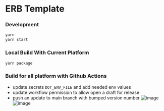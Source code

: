 # ERB Template

### Development

``` bash
yarn
yarn start
```

### Local Build With Current Platform

``` bash
yarn package
```

### Build for all platform with Github Actions
- update secrets `DOT_ENV_FILE` and add needed env values
- update workflow permission to allow open a draft for release
- push an update to main branch with bumped version number
![image](https://github.com/vincecao/erb-template/assets/17363908/75e1a290-6d62-41c2-a69b-f89dd71f5c1e)
![image](https://github.com/vincecao/erb-template/assets/17363908/9a99e73f-1073-4779-ba4b-1e8ab42daf2d)
